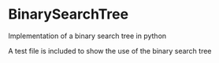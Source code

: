 # BinarySearchTree
Implementation of a binary search tree in python

A test file is included to show the use of the binary search tree
